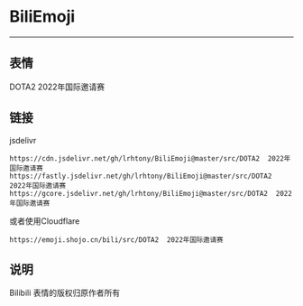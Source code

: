 # BiliEmoji
---
## 表情
DOTA2  2022年国际邀请赛
## 链接
jsdelivr
```
https://cdn.jsdelivr.net/gh/lrhtony/BiliEmoji@master/src/DOTA2  2022年国际邀请赛
https://fastly.jsdelivr.net/gh/lrhtony/BiliEmoji@master/src/DOTA2  2022年国际邀请赛
https://gcore.jsdelivr.net/gh/lrhtony/BiliEmoji@master/src/DOTA2  2022年国际邀请赛
```
或者使用Cloudflare
```
https://emoji.shojo.cn/bili/src/DOTA2  2022年国际邀请赛
```
## 说明
Bilibili 表情的版权归原作者所有
